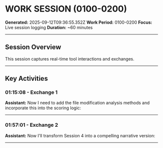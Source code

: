 # WORK SESSION (0100-0200)

**Generated:** 2025-09-12T09:36:55.352Z
**Work Period:** 0100-0200
**Focus:** Live session logging
**Duration:** ~60 minutes

---

## Session Overview

This session captures real-time tool interactions and exchanges.

---

## Key Activities

### 01:15:08 - Exchange 1

**Assistant:** Now I need to add the file modification analysis methods and incorporate this into the scoring logic:

---

### 01:57:01 - Exchange 2

**Assistant:** Now I'll transform Session 4 into a compelling narrative version:

---

